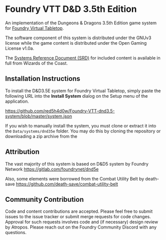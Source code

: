 # Foundry VTT D&D 3.5th Edition

An implementation of the Dungeons & Dragons 3.5th Edition game system for [Foundry Virtual Tabletop](http://foundryvtt.com).

The software component of this system is distributed under the GNUv3 license while the game content is distributed
under the Open Gaming License v1.0a.

The [Systems Reference Document (SRD)](http://media.wizards.com/2016/downloads/DND/SRD-OGL_V5.1.pdf) for included
content is available in full from Wizards of the Coast.

## Installation Instructions

To install the D&D3.5E system for Foundry Virtual Tabletop, simply paste the following URL into the **Install System**
dialog on the Setup menu of the application.

https://github.com/red5h4d0w/Foundry-VTT-dnd3.5-system/blob/master/system.json

If you wish to manually install the system, you must clone or extract it into the ``Data/systems/dnd35e`` folder. You
may do this by cloning the repository or downloading a zip archive from the

## Attribution

The vast majority of this system is based on D&D5 system by Foundry Network 
https://gitlab.com/foundrynet/dnd5e

Also, some elements were borrowed from the Combat Utility Belt by death-save
https://github.com/death-save/combat-utility-belt

## Community Contribution

Code and content contributions are accepted. Please feel free to submit issues to the issue tracker or submit merge
requests for code changes. Approval for such requests involves code and (if necessary) design review by Atropos. Please
reach out on the Foundry Community Discord with any questions.
